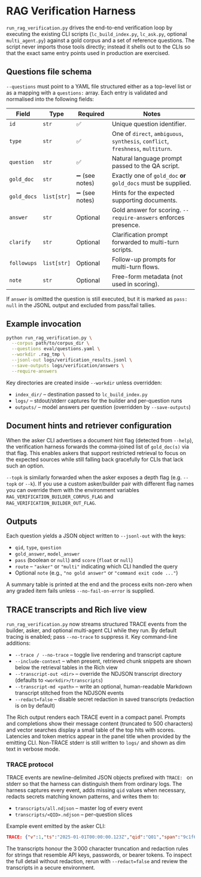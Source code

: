 # RAG Verification Harness

`run_rag_verification.py` drives the end-to-end verification loop by executing
the existing CLI scripts (`lc_build_index.py`, `lc_ask.py`, optional
`multi_agent.py`) against a gold corpus and a set of reference questions. The
script never imports those tools directly; instead it shells out to the CLIs so
that the exact same entry points used in production are exercised.

## Questions file schema

`--questions` must point to a YAML file structured either as a top-level list or
as a mapping with a `questions:` array. Each entry is validated and normalised
into the following fields:

| Field         | Type              | Required | Notes |
| ------------- | ----------------- | -------- | ----- |
| `id`          | `str`             | ✅       | Unique question identifier. |
| `type`        | `str`             | ✅       | One of `direct`, `ambiguous`, `synthesis`, `conflict`, `freshness`, `multiturn`. |
| `question`    | `str`             | ✅       | Natural language prompt passed to the QA script. |
| `gold_doc`    | `str`             | ➖ (see notes) | Exactly one of `gold_doc` **or** `gold_docs` must be supplied. |
| `gold_docs`   | `list[str]`       | ➖ (see notes) | Hints for the expected supporting documents. |
| `answer`      | `str`             | Optional | Gold answer for scoring. `--require-answers` enforces presence. |
| `clarify`     | `str`             | Optional | Clarification prompt forwarded to multi-turn scripts. |
| `followups`   | `list[str]`       | Optional | Follow-up prompts for multi-turn flows. |
| `note`        | `str`             | Optional | Free-form metadata (not used in scoring). |

If `answer` is omitted the question is still executed, but it is marked as
`pass: null` in the JSONL output and excluded from pass/fail tallies.

## Example invocation

```bash
python run_rag_verification.py \
  --corpus path/to/corpus_dir \
  --questions eval/questions.yaml \
  --workdir .rag_tmp \
  --jsonl-out logs/verification_results.jsonl \
  --save-outputs logs/verification/answers \
  --require-answers
```

Key directories are created inside `--workdir` unless overridden:

* `index_dir/` – destination passed to `lc_build_index.py`
* `logs/` – stdout/stderr captures for the builder and per-question runs
* `outputs/` – model answers per question (overridden by `--save-outputs`)

## Document hints and retriever configuration

When the asker CLI advertises a document hint flag (detected from `--help`), the
verification harness forwards the comma-joined list of `gold_doc(s)` via that
flag. This enables askers that support restricted retrieval to focus on the
expected sources while still falling back gracefully for CLIs that lack such an
option.

`--topk` is similarly forwarded when the asker exposes a depth flag (e.g.
`--topk` or `--k`). If you use a custom asker/builder pair with different flag
names you can override them with the environment variables
`RAG_VERIFICATION_BUILDER_CORPUS_FLAG` and
`RAG_VERIFICATION_BUILDER_OUT_FLAG`.

## Outputs

Each question yields a JSON object written to `--jsonl-out` with the keys:

* `qid`, `type`, `question`
* `gold_answer`, `model_answer`
* `pass` (boolean or `null`) and `score` (`float` or `null`)
* `route` – `"asker"` or `"multi"` indicating which CLI handled the query
* Optional `note` (e.g., `"no gold answer"` or `"command exit code ..."`)

A summary table is printed at the end and the process exits non-zero when any
graded item fails unless `--no-fail-on-error` is supplied.

## TRACE transcripts and Rich live view

`run_rag_verification.py` now streams structured TRACE events from the builder,
asker, and optional multi-agent CLI while they run. By default tracing is
enabled; pass `--no-trace` to suppress it. Key command-line additions:

* `--trace / --no-trace` – toggle live rendering and transcript capture
* `--include-context` – when present, retrieved chunk snippets are shown below
  the retrieval tables in the Rich view
* `--transcript-out <dir>` – override the NDJSON transcript directory
  (defaults to `<workdir>/transcripts`)
* `--transcript-md <path>` – write an optional, human-readable Markdown
  transcript stitched from the NDJSON events
* `--redact=false` – disable secret redaction in saved transcripts (redaction is
  on by default)

The Rich output renders each TRACE event in a compact panel. Prompts and
completions show their message content (truncated to 500 characters) and vector
searches display a small table of the top hits with scores. Latencies and token
metrics appear in the panel title when provided by the emitting CLI. Non-TRACE
stderr is still written to `logs/` and shown as dim text in verbose mode.

### TRACE protocol

TRACE events are newline-delimited JSON objects prefixed with `TRACE: ` on
stderr so that the harness can distinguish them from ordinary logs. The harness
captures every event, adds missing `qid` values when necessary, redacts secrets
matching known patterns, and writes them to:

* `transcripts/all.ndjson` – master log of every event
* `transcripts/<QID>.ndjson` – per-question slices

Example event emitted by the asker CLI:

```json
TRACE: {"v":1,"ts":"2025-01-01T00:00:00.123Z","qid":"Q01","span":"9c1f6d5a","role":"user","type":"llm.prompt","name":"langchain.RetrievalQA","detail":{"model":"gpt-4o-mini","messages":[{"role":"system","content":"RetrievalQA"},{"role":"user","content":"Explain alpha?"}]}}
```

The transcripts honour the 3 000 character truncation and redaction rules for
strings that resemble API keys, passwords, or bearer tokens. To inspect the
full detail without redaction, rerun with `--redact=false` and review the
transcripts in a secure environment.
